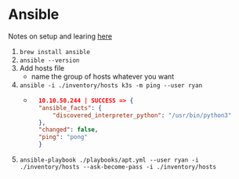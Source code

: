 # Ansible

Notes on setup and learing [here](https://www.youtube.com/watch?v=w9eCU4bGgjQ)

1. `brew install ansible`
1. `ansible --version`
1. Add hosts file
    * name the group of hosts whatever you want
1. `ansible -i ./inventory/hosts k3s -m ping --user ryan`
    * ```json
        10.10.50.244 | SUCCESS => {
        "ansible_facts": {
            "discovered_interpreter_python": "/usr/bin/python3"
        },
        "changed": false,
        "ping": "pong"
        }
1. `ansible-playbook ./playbooks/apt.yml --user ryan -i ./inventory/hosts --ask-become-pass -i ./inventory/hosts`